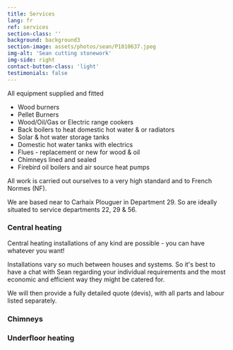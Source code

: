 ```yaml
---
title: Services
lang: fr
ref: services
section-class: ''
background: background3
section-image: assets/photos/sean/P1010637.jpeg
img-alt: 'Sean cutting stonework'
img-side: right
contact-button-class: 'light'
testimonials: false
---
```

All equipment supplied and fitted

- Wood burners
- Pellet Burners
- Wood/Oil/Gas or Electric range cookers
- Back boilers to heat domestic hot water &amp; or radiators
- Solar &amp; hot water storage tanks
- Domestic hot water tanks with electrics
- Flues - replacement or new for wood &amp; oil
- Chimneys lined and sealed
- Firebird oil boilers and air source heat pumps

All work is carried out ourselves to a very high standard and to French Normes (NF).

We are based near to Carhaix Plouguer in Department 29. So are ideally situated to service departments 22, 29 &amp; 56.

### Central heating
  
Central heating installations of any kind are possible - you can have whatever you want!

Installations vary so much between houses and systems. So it's best to have a chat with Sean regarding your individual requirements and the most economic and efficient way they might be catered for.

We will then provide a fully detailed quote (devis), with all parts and labour listed separately.

### Chimneys

### Underfloor heating

